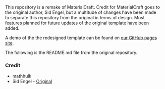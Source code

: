 This repository is a remake of MaterialCraft. Credit for MaterialCraft goes to the original author, Sid Engel, but a multitude of changes have been made to separate this repository from the original in terms of design. Most features planned for future updates of the original template have been added. 

A demo of the the redesigned template can be found on [our GitHub pages site](https://artex-development.github.io/MaterialCraft).

The following is the README.md file from the original repository.

### Credit
- mathhulk
- Sid Engel - [Original](https://github.com/sid-engel/MaterialCraft)
